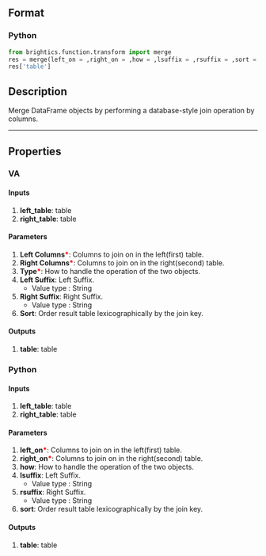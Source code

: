 ## Format
### Python
```python
from brightics.function.transform import merge
res = merge(left_on = ,right_on = ,how = ,lsuffix = ,rsuffix = ,sort = )
res['table']
```

## Description
Merge DataFrame objects by performing a database-style join operation by columns.

---

## Properties
### VA
#### Inputs
1. **left_table**: table
2. **right_table**: table

#### Parameters
1. **Left Columns**<b style="color:red">*</b>: Columns to join on in the left(first) table.
2. **Right Columns**<b style="color:red">*</b>: Columns to join on in the right(second) table.
3. **Type**<b style="color:red">*</b>: How to handle the operation of the two objects.
4. **Left Suffix**: Left Suffix.
   - Value type : String
5. **Right Suffix**: Right Suffix.
   - Value type : String
6. **Sort**: Order result table lexicographically by the join key.

#### Outputs
1. **table**: table

### Python
#### Inputs
1. **left_table**: table
2. **right_table**: table

#### Parameters
1. **left_on**<b style="color:red">*</b>: Columns to join on in the left(first) table.
2. **right_on**<b style="color:red">*</b>: Columns to join on in the right(second) table.
3. **how**: How to handle the operation of the two objects.
4. **lsuffix**: Left Suffix.
   - Value type : String
5. **rsuffix**: Right Suffix.
   - Value type : String
6. **sort**: Order result table lexicographically by the join key.

#### Outputs
1. **table**: table

